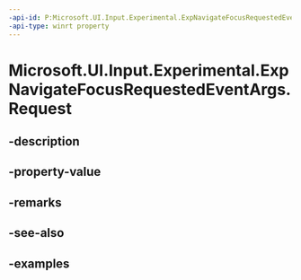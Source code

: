 ```yaml
---
-api-id: P:Microsoft.UI.Input.Experimental.ExpNavigateFocusRequestedEventArgs.Request
-api-type: winrt property
---
```


# Microsoft.UI.Input.Experimental.ExpNavigateFocusRequestedEventArgs.Request

<!--
public Microsoft.UI.Input.Experimental.ExpFocusNavigationRequest Request { get; }
-->


## -description

## -property-value

## -remarks

## -see-also

## -examples


